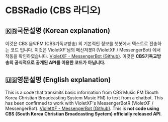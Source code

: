 # CBSRadio (CBS 라디오)
## :kr:국문설명 (Korean explanation)
이것은 CBS 음악FM (CBS기독교방송) 의 기본적인 정보를 챗봇에서 텍스트로 전송하는 코드 입니다.
이것은 VioletXF'님의 메신저봇R (VioletXF / MessengerBot)  에서 작동을 확인하였습니다.
[VioletXF - MessengerBot (Github)](http://github.com/VioletXF/MessengerBot).
이것은 **CBS기독교방송의 공식적으로 공개된 API를 이용한 코드가 아닙니다.**
## :us:영문설명 (English explanation)
This is a code that transmits basic information from CBS Music FM (South Korea Christian Broadcasting System Music FM) to text from a chatbot.
This has been confirmed to work with VioletXF's MessengerBotR (VioletXF / MessengerBot).
[VioletXF - MessengerBot (Github)](http://github.com/VioletXF/MessengerBot).
This is **not code using CBS (South Korea Christian Broadcasting Syetem) officially released API**.
